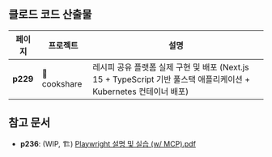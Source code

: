 ## 클로드 코드 산출물

| 페이지 | 프로젝트 | 설명 |
|--------|----------|------|
| **p229** | 📁 cookshare | 레시피 공유 플랫폼 실제 구현 및 배포 (Next.js 15 + TypeScript 기반 풀스택 애플리케이션 + Kubernetes 컨테이너 배포) |

## 참고 문서
- **p236**: (WIP, 🏗️) [Playwright 설명 및 실습 (w/ MCP).pdf](./here.pdf)


